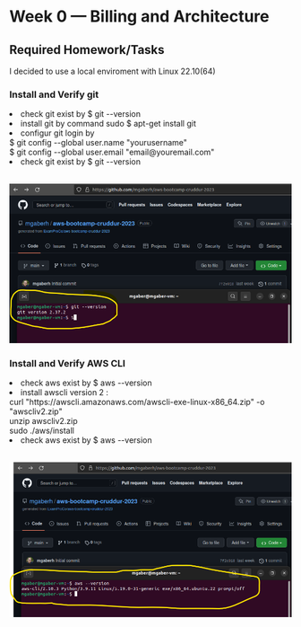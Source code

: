 # Week 0 — Billing and Architecture
## Required Homework/Tasks
I decided to use a local enviroment with Linux 22.10(64)
### Install and Verify git
  <li>check git exist by $ git --version </li>
  <li>install git by command sudo $ apt-get install git</li>
  <li>configur git login by<br>
	$ git config --global user.name "yourusername"<br>
	$ git config --global user.email "email@youremail.com"</li>
  <li>check git exist by $ git --version </li>
  <br>
  
  ![git install verification](assets/Week-0-git.png)
  
###  Install and Verify AWS CLI

<li>check aws exist by $ aws --version </li>
<li>install awscli version 2 : </li>
curl "https://awscli.amazonaws.com/awscli-exe-linux-x86_64.zip" -o "awscliv2.zip" <br>
unzip awscliv2.zip<br>
sudo ./aws/install
<li>check aws exist by $ aws --version </li>
<br>

![aws install verification](assets/week-0-aws.png)
